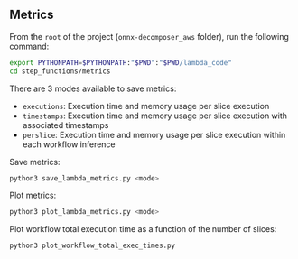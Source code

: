 ## Metrics

From the `root` of the project (`onnx-decomposer_aws` folder), run the following command:
```bash
export PYTHONPATH=$PYTHONPATH:"$PWD":"$PWD/lambda_code"
cd step_functions/metrics
```

There are 3 modes available to save metrics:
- `executions`: Execution time and memory usage per slice execution
- `timestamps`: Execution time and memory usage per slice execution with associated timestamps
- `perslice`: Execution time and memory usage per slice execution within each workflow inference

Save metrics:
```bash
python3 save_lambda_metrics.py <mode>
```

Plot metrics:
```bash
python3 plot_lambda_metrics.py <mode>
```

Plot workflow total execution time as a function of the number of slices:
```bash
python3 plot_workflow_total_exec_times.py
```